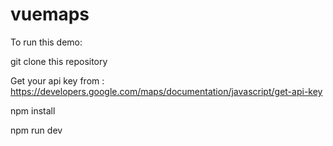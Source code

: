 # vuemaps

To run this demo:

git clone this repository

Get your api key from : https://developers.google.com/maps/documentation/javascript/get-api-key

npm install

npm run dev
